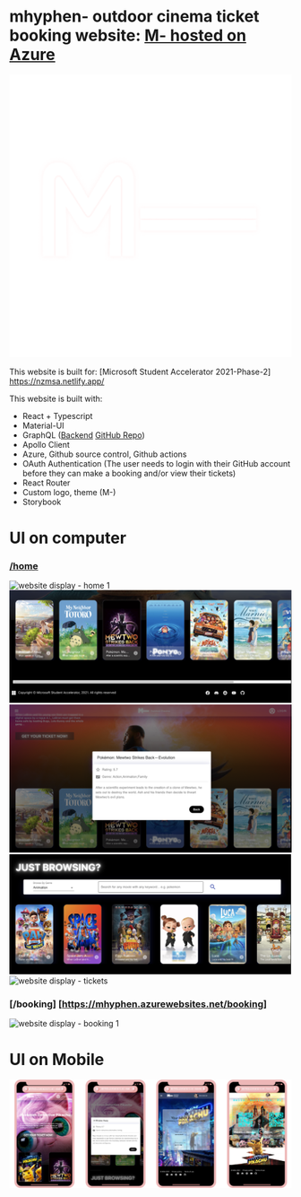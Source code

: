 # mhyphen- outdoor cinema ticket booking website: [M- hosted on Azure](https://mhyphen.azurewebsites.net/)

![M- logo](https://github.com/molinalim/mhyphen-frontend/blob/main/mhyphen/src/assets/logos/M-.png)

This website is built for: [Microsoft Student Accelerator 2021-Phase-2] https://nzmsa.netlify.app/

This website is built with:

- React + Typescript
- Material-UI
- GraphQL ([Backend](https://mhyphen-backend.azurewebsites.net/graphql/) [GitHub Repo](https://github.com/molinalim/mhyphen-backend))
- Apollo Client
- Azure, Github source control, Github actions
- OAuth Authentication (The user needs to login with their GitHub account before they can make a booking and/or view their tickets)
- React Router
- Custom logo, theme (M-)
- Storybook

# UI on computer

### [/home](https://mhyphen.azurewebsites.net/home)

![website display - home 1](https://github.com/molinalim/mhyphen-frontend/blob/main/webdisplay/showcast.png)
![website display - home 2](https://github.com/molinalim/mhyphen-frontend/blob/main/webdisplay/showcast2.png)
![website display - movie information](https://github.com/molinalim/mhyphen-frontend/blob/main/webdisplay/movie_info.png)
![website display - browse](https://github.com/molinalim/mhyphen-frontend/blob/main/webdisplay/search.png)
![website display - tickets](https://github.com/molinalim/mhyphen-frontend/blob/main/webdisplay/ticket.png)

### [/booking] [https://mhyphen.azurewebsites.net/booking]

![website display - booking 1](https://github.com/molinalim/mhyphen-frontend/blob/main/webdisplay/booking.png)

# UI on Mobile

![website display on phone- home 1](https://github.com/molinalim/mhyphen-frontend/blob/main/webdisplay/mobile.png)
